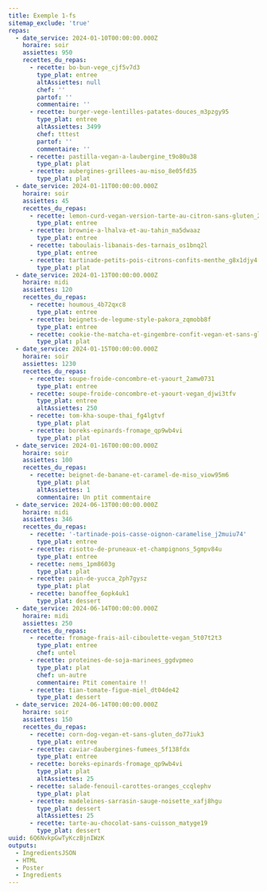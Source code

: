 ```yaml
---
title: Exemple 1-fs
sitemap_exclude: 'true'
repas:
  - date_service: 2024-01-10T00:00:00.000Z
    horaire: soir
    assiettes: 950
    recettes_du_repas:
      - recette: bo-bun-vege_cjf5v7d3
        type_plat: entree
        altAssiettes: null
        chef: ''
        partof: ''
        commentaire: ''
      - recette: burger-vege-lentilles-patates-douces_m3pzgy95
        type_plat: entree
        altAssiettes: 3499
        chef: tttest
        partof: ''
        commentaire: ''
      - recette: pastilla-vegan-a-laubergine_t9o80u38
        type_plat: plat
      - recette: aubergines-grillees-au-miso_8e05fd35
        type_plat: plat
  - date_service: 2024-01-11T00:00:00.000Z
    horaire: soir
    assiettes: 45
    recettes_du_repas:
      - recette: lemon-curd-vegan-version-tarte-au-citron-sans-gluten_24nxll5l
        type_plat: entree
      - recette: brownie-a-lhalva-et-au-tahin_ma5dwaaz
        type_plat: entree
      - recette: taboulais-libanais-des-tarnais_os1bnq2l
        type_plat: entree
      - recette: tartinade-petits-pois-citrons-confits-menthe_g8x1djy4
        type_plat: plat
  - date_service: 2024-01-13T00:00:00.000Z
    horaire: midi
    assiettes: 120
    recettes_du_repas:
      - recette: houmous_4b72qxc8
        type_plat: entree
      - recette: beignets-de-legume-style-pakora_zqmobb8f
        type_plat: entree
      - recette: cookie-the-matcha-et-gingembre-confit-vegan-et-sans-gluten_jvdekkyz
        type_plat: plat
  - date_service: 2024-01-15T00:00:00.000Z
    horaire: soir
    assiettes: 1230
    recettes_du_repas:
      - recette: soupe-froide-concombre-et-yaourt_2amw0731
        type_plat: entree
      - recette: soupe-froide-concombre-et-yaourt-vegan_djwi3tfv
        type_plat: entree
        altAssiettes: 250
      - recette: tom-kha-soupe-thai_fg4lgtvf
        type_plat: plat
      - recette: boreks-epinards-fromage_qp9wb4vi
        type_plat: plat
  - date_service: 2024-01-16T00:00:00.000Z
    horaire: soir
    assiettes: 100
    recettes_du_repas:
      - recette: beignet-de-banane-et-caramel-de-miso_viow95m6
        type_plat: plat
        altAssiettes: 1
        commentaire: Un ptit commentaire
  - date_service: 2024-06-13T00:00:00.000Z
    horaire: midi
    assiettes: 346
    recettes_du_repas:
      - recette: '-tartinade-pois-casse-oignon-caramelise_j2muiu74'
        type_plat: entree
      - recette: risotto-de-pruneaux-et-champignons_5gmpv84u
        type_plat: entree
      - recette: nems_1pm8603g
        type_plat: plat
      - recette: pain-de-yucca_2ph7gysz
        type_plat: plat
      - recette: banoffee_6opk4uk1
        type_plat: dessert
  - date_service: 2024-06-14T00:00:00.000Z
    horaire: midi
    assiettes: 250
    recettes_du_repas:
      - recette: fromage-frais-ail-ciboulette-vegan_5t07t2t3
        type_plat: entree
        chef: untel
      - recette: proteines-de-soja-marinees_ggdvpmeo
        type_plat: plat
        chef: un-autre
        commentaire: Ptit comentaire !!
      - recette: tian-tomate-figue-miel_dt04de42
        type_plat: dessert
  - date_service: 2024-06-14T00:00:00.000Z
    horaire: soir
    assiettes: 150
    recettes_du_repas:
      - recette: corn-dog-vegan-et-sans-gluten_do77iuk3
        type_plat: entree
      - recette: caviar-daubergines-fumees_5f138fdx
        type_plat: entree
      - recette: boreks-epinards-fromage_qp9wb4vi
        type_plat: plat
        altAssiettes: 25
      - recette: salade-fenouil-carottes-oranges_ccqlephv
        type_plat: plat
      - recette: madeleines-sarrasin-sauge-noisette_xafj8hgu
        type_plat: dessert
        altAssiettes: 25
      - recette: tarte-au-chocolat-sans-cuisson_matyge19
        type_plat: dessert
uuid: 6Q6NvkpGwTyKczBjnIWzK
outputs:
  - IngredientsJSON
  - HTML
  - Poster
  - Ingredients
---
```

